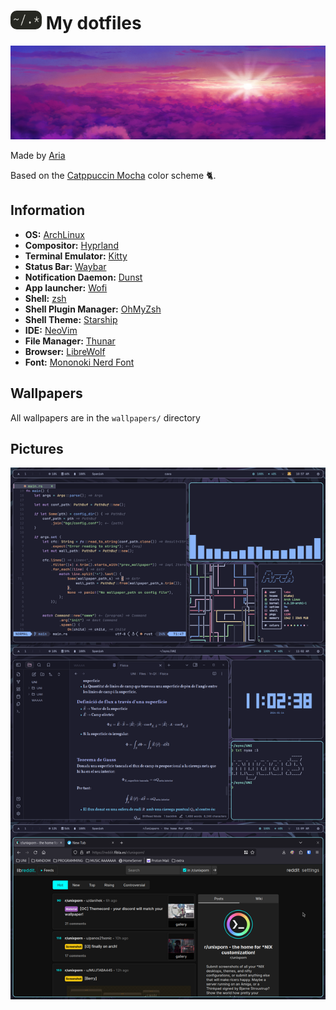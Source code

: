 # <img src="img/logo.png" width="50px" height="30px" style="border-radius: 10px;"> My dotfiles

![](img/banner.png)

Made by [Aria](https://github.com/lxbx44/)

Based on the [Catppuccin Mocha](https://github.com/catppuccin/catppuccin) color scheme &#128008;.

## Information

- **OS:** [ArchLinux](https://archlinux.org/)
- **Compositor:** [Hyprland](https://github.com/hyprwm/Hyprland)
- **Terminal Emulator:** [Kitty](https://github.com/kovidgoyal/kitty)
- **Status Bar:** [Waybar](https://github.com/Alexays/Waybar/)
- **Notification Daemon:** [Dunst](https://github.com/dunst-project/dunst)
- **App launcher:** [Wofi](https://github.com/uncomfyhalomacro/wofi)
- **Shell:** [zsh](https://www.zsh.org/)
- **Shell Plugin Manager:** [OhMyZsh](https://ohmyz.sh/)
- **Shell Theme:** [Starship](https://starship.rs/)
- **IDE:** [NeoVim](https://neovim.io/)
- **File Manager:** [Thunar](https://wiki.archlinux.org/title/Thunar)
- **Browser:** [LibreWolf](https://librewolf.net/)
- **Font:** [Mononoki Nerd Font](https://www.jetbrains.com/lp/mono/)

## Wallpapers

All wallpapers are in the `wallpapers/` directory

## Pictures

![](img/rice.png)

